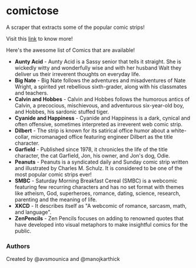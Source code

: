 # comictose
A scraper that extracts some of the popular comic strips!

Visit this [link](https://manojkarthick.github.io/comictose/) to know more!

Here's the awesome list of Comics that are available!
* **Aunty Acid** - Aunty Acid is a Sassy senior that tells it straight. She is wickedly witty and wonderfully wise and with her husband Walt they deliver us their irreverent thoughts on everyday life.
* **Big Nate** - Big Nate follows the adventures and misadventures of Nate Wright, a spirited yet rebellious sixth-grader, along with his classmates and teachers.
* **Calvin and Hobbes** - Calvin and Hobbes follows the humorous antics of Calvin, a precocious, mischievous, and adventurous six-year-old boy, and Hobbes, his sardonic stuffed tiger. 
* **Cyanide and Happiness** - Cyanide and Happiness is a dark, cynical and often offensive, sometimes interpreted as irreverent web comic strip. 
* **Dilbert** - The strip is known for its satirical office humor about a white-collar, micromanaged office featuring engineer Dilbert as the title character.
* **Garfield** - Published since 1978, it chronicles the life of the title character, the cat Garfield, Jon, his owner, and Jon's dog, Odie.
* **Peanuts** - Peanuts is a syndicated daily and Sunday comic strip written and illustrated by Charles M. Schulz. It is considered to be one of the most popular comic strips ever!
* **SMBC** - Saturday Morning Breakfast Cereal (SMBC) is a webcomic featuring few recurring characters and has no set format with themes like atheism, God, superheroes, romance, dating, science, research, parenting and the meaning of life.
* **XKCD** - It describes itself as "A webcomic of romance, sarcasm, math, and language".
* **ZenPencils** - Zen Pencils focuses on adding to renowned quotes that have developed into visual metaphors to make insightful comics for the public. 


### Authors
Created by @avsmounica and @manojkarthick
